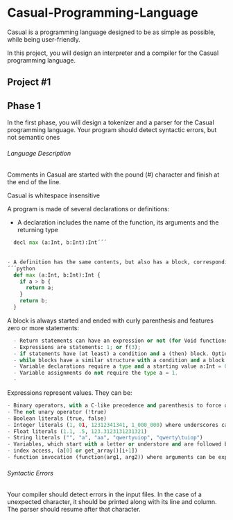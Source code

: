 # Casual-Programming-Language
Casual is a programming language designed to be as simple as possible, while being user-friendly.

In this project, you will design an interpreter and a compiler for the Casual programming language.

## Project #1

## Phase 1

In the first phase, you will design a tokenizer and a parser for the Casual programming language. Your program should detect syntactic errors, but not semantic ones

######  Language Description
Comments in Casual are started with the pound (#) character and finish at the end of the line.

Casual is whitespace insensitive

A program is made of several declarations or definitions: 


- A declaration includes the name of the function, its arguments and the returning type 
```python
  decl max (a:Int, b:Int):Int´´´
  
  
- A definition has the same contents, but also has a block, corresponding to the body of the function
´´´python
  def max (a:Int, b:Int):Int {
    if a > b {
      return a;
    }
    return b;
  }
```

A block is always started and ended with curly parenthesis and features zero or more statements:
```python 
  - Return statements can have an expression or not (for Void functions): return; or return 1 + 1;
  - Expressions are statements: 1; or f(3);
  - if statements have (at least) a condition and a (then) block. Optionally they can have an else block, separated by a else keyword.
  - while blocks have a similar structure with a condition and a block.
  - Variable declarations require a type and a starting value a:Int = 0;
  - Variable assignments do not require the type a = 1.
  - 
```


 Expressions represent values. They can be:
  ```python
  - Binary operators, with a C-like precedence and parenthesis to force other precedences: &&, ||, ==, !=, >=, >, <=, <, +, -, *, /, % em que a divisão tem sempre a semântica da divisão decimal.
  - The not unary operator (!true)
  - Boolean literals (true, false)
  - Integer literals (1, 01, 12312341341, 1_000_000) where underscores can be present in any position.
  - Float literals (1.1, .5, 123.3123131231321)
  - String literals ("", "a", "aa", "qwertyuiop", "qwerty\tuiop")
  - Variables, which start with a letter or understore and are followed by any number of letters, underscores or numbers.
  - index access, (a[0] or get_array()[i+1])
  - function invocation (function(arg1, arg2)) where arguments can be expressions
 
 ```
 

######  Syntactic Errors
Your compiler should detect errors in the input files. In the case of a unexpected character, it should be printed along with its line and column. The parser should resume after that character.
